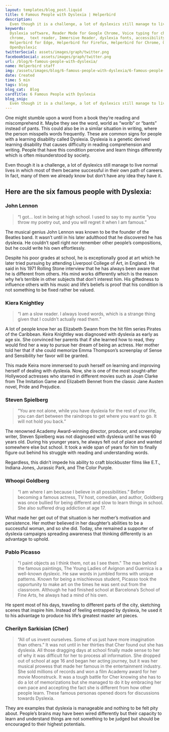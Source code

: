 ```yaml
---
layout: templates/blog_post.liquid
title: 6 Famous People with Dyslexia | Helperbird
description:
  Even though it is a challenge, a lot of dyslexics still manage to live normal lives in which most of them became successful in their own path of careers. In fact, many of them we already know but don’t have any idea they have it.
keywords:
  Dyslexia software, Reader Mode for Google Chrome, Voice typing for chrome, Text to speech for
  chrome,  text reader, Immersive Reader, dyslexia fonts, accessibility software, dyslexia software,
  Helperbird for Edge, Helperbird for Firefox, Helperbird for Chrome, Opendyslexic for Chrome,
  OpenDyslexic
twitterSocial: assets/images/graph/twitter.png
facebookSocial: assets/images/graph/twitter.png
url: /blog/6-famous-people-with-dyslexia/
name: Helperbird staff
img: /assets/images/blog/6-famous-people-with-dyslexia/6-famous-people-with-dyslexia.png
date: Created
time: 5 min
tags: blog
blog_cat:  Blog
cardTitle: 6 Famous People with Dyslexia
blog_snip:
  Even though it is a challenge, a lot of dyslexics still manage to live normal lives in which most of them became successful in their own path of careers. In fact, many of them we already know but don’t have any idea they have it.
---
```



One might stumble upon a word from a book they’re reading and miscomprehend it. Maybe they see the word, world as “worlb” or “bants” instead of pants. This could also be in a similar situation in writing, where the person misspells words frequently. These are common signs for people with a learning disability called Dyslexia. Dyslexia is a genetic derived learning disability that causes difficulty in reading comprehension and writing. People that have this condition perceive and learn things differently which is often misunderstood by society.
 
Even though it is a challenge, a lot of dyslexics still manage to live normal lives in which most of them became successful in their own path of careers. In fact, many of them we already know but don’t have any idea they have it.
 
## Here are the six famous people with Dyslexia:
 
### John Lennon
 
> “I got… lost in being at high school. I used to say to my auntie “you throw my poetry out, and you will regret it when I am famous.”
 
The musical genius John Lennon was known to be the founder of the Beatles band. It wasn’t until in his later adulthood that he discovered he has dyslexia. He couldn’t spell right nor remember other people’s compositions, but he could write his own effortlessly. 

Despite his poor grades at school, he is exceptionally good at art which he later tried pursuing by attending Liverpool College of Art, in England. He said in his 1971 Rolling Stone interview that he has always been aware that he is different from others. His mind works differently which is the reason why he’s terrible in other subjects that don’t interest him. His giftedness to influence others with his music and life’s beliefs is proof that his condition is not something to be fixed rather be valued.
 
### Kiera Knightley
 
> “I am a slow reader. I always loved words, which is a strange thing given that I couldn’t actually read them.”
 
A lot of people know her as Elizabeth Swann from the hit film series Pirates of the Caribbean. Keira Knightley was diagnosed with dyslexia as early as age six. She convinced her parents that if she learned how to read, they would find her a way to pursue her dream of being an actress. Her mother told her that if she could memorize Emma Thompson’s screenplay of Sense and Sensibility her favor will be granted. 

This made Keira more immersed to push herself on learning and improving herself of dealing with dyslexia. Now, she is one of the most sought-after Hollywood actresses who starred in different movies such as Joan Clarke from The Imitation Game and Elizabeth Bennet from the classic Jane Austen novel, Pride and Prejudice.

### Steven Spielberg
 
> “You are not alone, while you have dyslexia for the rest of your life, you can dart between the raindrops to get where you want to go. It will not hold you back.”
 
The renowned Academy Award-winning director, producer, and screenplay writer, Steven Spielberg was not diagnosed with dyslexia until he was 60 years old. During his younger years, he always felt out of place and wanted somewhere else but school. It took a wide span of years for him to finally figure out behind his struggle with reading and understanding words. 

Regardless, this didn’t impede his ability to craft blockbuster films like E.T., Indiana Jones, Jurassic Park, and The Color Purple.
 
 
### Whoopi Goldberg
 
> “I am where I am because I believe in all possibilities.”
Before becoming a famous actress, TV host, comedian, and author, Goldberg was once bullied for being different and slow to learn things in school. She also suffered drug addiction at age 17. 

What made her get out of that situation is her mother’s motivation and persistence. Her mother believed in her daughter’s abilities to be a successful woman, and so she did. Today, she remained a supporter of dyslexia campaigns spreading awareness that thinking differently is an advantage to uphold.
 
### Pablo Picasso
 
> "I paint objects as I think them, not as I see them."
The man behind the famous paintings, The Young Ladies of Avignon and Guernica is a well-known dyslexic. He saw words in jumbled forms with unique patterns. Known for being a mischievous student, Picasso took the opportunity to make art on the times he was sent out from the classroom. Although he had finished school at Barcelona’s School of Fine Arts, he always had a mind of his own. 

He spent most of his days, traveling to different parts of the city, sketching scenes that inspire him. Instead of feeling entrapped by dyslexia, he used it to his advantage to produce his life’s greatest master art pieces.
 
### Cherilyn Sarkisian (Cher)
 
> “All of us invent ourselves. Some of us just have more imagination than others.”
It was not until in her thirties that Cher found out she has dyslexia. All those dragging days at school finally made sense to her of why it was difficult for her to process all information. She dropped out of school at age 16 and began her acting journey, but it was her musical prowess that made her famous in the entertainment industry. She sold millions of records and won a film Academy award for her movie Moonstruck. It was a tough battle for Cher knowing she has to do a lot of memorizations but she managed to do it by embracing her own pace and accepting the fact she is different from how other people learn.
These famous personas opened doors for discussions towards Dyslexia. 


They are examples that dyslexia is manageable and nothing to be felt pity about. People’s brains may have been wired differently but their capacity to learn and understand things are not something to be judged but should be encouraged to their highest potentials.

